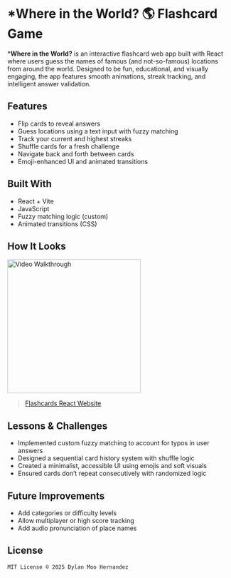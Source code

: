 # *Where in the World? 🌎 Flashcard Game

***Where in the World?** is an interactive flashcard web app built with React where users guess the names of famous (and not-so-famous) locations from around the world. Designed to be fun, educational, and visually engaging, the app features smooth animations, streak tracking, and intelligent answer validation.

## Features

- Flip cards to reveal answers
- Guess locations using a text input with fuzzy matching
- Track your current and highest streaks
- Shuffle cards for a fresh challenge
- Navigate back and forth between cards
- Emoji-enhanced UI and animated transitions

## Built With

- React + Vite
- JavaScript
- Fuzzy matching logic (custom)
- Animated transitions (CSS)

## How It Looks

<img src="https://github.com/moodylan/where-in-the-world/blob/main/where-in-the-world-2-video-walkthrough.gif" title='Video Walkthrough' alt="Video Walkthrough" width="300"/>
<blockquote class="imgur-embed-pub" lang="en" data-id="a/7ZBawE4"  ><a href="https://imgur.com/a/qLHZ7Xp">Flashcards React Website</a></blockquote>

## Lessons & Challenges

- Implemented custom fuzzy matching to account for typos in user answers
- Designed a sequential card history system with shuffle logic
- Created a minimalist, accessible UI using emojis and soft visuals
- Ensured cards don’t repeat consecutively with randomized logic

## Future Improvements

- Add categories or difficulty levels
- Allow multiplayer or high score tracking
- Add audio pronunciation of place names

## License

    MIT License © 2025 Dylan Moo Hernandez
